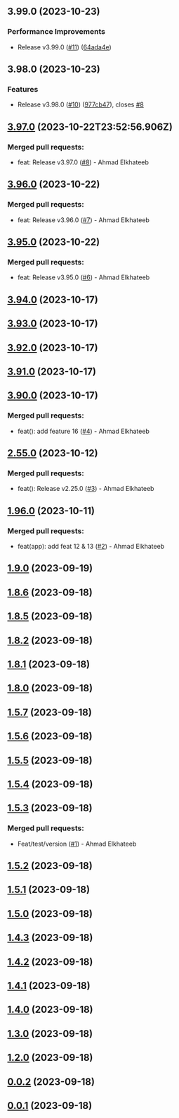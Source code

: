

## 3.99.0 (2023-10-23)


### Performance Improvements

* Release v3.99.0 ([#11](https://github.com/ahmed-khateeb/versioning/issues/11)) ([64ada4e](https://github.com/ahmed-khateeb/versioning/commit/64ada4efe17e604bbeeeaf320cab840e8e96e9da))

## 3.98.0 (2023-10-23)


### Features

* Release v3.98.0 ([#10](https://github.com/ahmed-khateeb/versioning/issues/10)) ([977cb47](https://github.com/ahmed-khateeb/versioning/commit/977cb477cac4b1c90e81bdcbe3f7d1725ec510c2)), closes [#8](https://github.com/ahmed-khateeb/versioning/issues/8)

## [3.97.0](https://github.com/ahmed-khateeb/versioning/compare/3.96.0...3.97.0) (2023-10-22T23:52:56.906Z)

### Merged pull requests:

* feat: Release v3.97.0 ([#8](https://github.com/ahmed-khateeb/versioning/pull/8)) - Ahmad Elkhateeb

## [3.96.0](https://github.com/ahmed-khateeb/versioning/compare/3.95.0...3.96.0) (2023-10-22)

### Merged pull requests:

* feat: Release v3.96.0 ([#7](https://github.com/ahmed-khateeb/versioning/pull/7)) - Ahmad Elkhateeb

## [3.95.0](https://github.com/ahmed-khateeb/versioning/compare/3.94.0...3.95.0) (2023-10-22)

### Merged pull requests:

* feat: Release v3.95.0 ([#6](https://github.com/ahmed-khateeb/versioning/pull/6)) - Ahmad Elkhateeb

## [3.94.0](https://github.com/ahmed-khateeb/versioning/compare/3.93.0...3.94.0) (2023-10-17)

## [3.93.0](https://github.com/ahmed-khateeb/versioning/compare/3.92.0...3.93.0) (2023-10-17)

## [3.92.0](https://github.com/ahmed-khateeb/versioning/compare/3.91.0...3.92.0) (2023-10-17)

## [3.91.0](https://github.com/ahmed-khateeb/versioning/compare/3.90.0...3.91.0) (2023-10-17)

## [3.90.0](https://github.com/ahmed-khateeb/versioning/compare/2.55.0...3.90.0) (2023-10-17)

### Merged pull requests:

* feat(): add feature 16 ([#4](https://github.com/ahmed-khateeb/versioning/pull/4)) - Ahmad Elkhateeb

## [2.55.0](https://github.com/ahmed-khateeb/versioning/compare/1.96.0...2.55.0) (2023-10-12)

### Merged pull requests:

* feat(): Release v2.25.0 ([#3](https://github.com/ahmed-khateeb/versioning/pull/3)) - Ahmad Elkhateeb

## [1.96.0](https://github.com/ahmed-khateeb/versioning/compare/1.9.0...1.96.0) (2023-10-11)

### Merged pull requests:

* feat(app): add feat 12 & 13 ([#2](https://github.com/ahmed-khateeb/versioning/pull/2)) - Ahmad Elkhateeb

## [1.9.0](https://github.com/ahmed-khateeb/versioning/compare/1.8.6...1.9.0) (2023-09-19)

## [1.8.6](https://github.com/ahmed-khateeb/versioning/compare/1.8.5...1.8.6) (2023-09-18)

## [1.8.5](https://github.com/ahmed-khateeb/versioning/compare/1.8.2...1.8.5) (2023-09-18)

## [1.8.2](https://github.com/ahmed-khateeb/versioning/compare/1.8.1...1.8.2) (2023-09-18)

## [1.8.1](https://github.com/ahmed-khateeb/versioning/compare/1.8.0...1.8.1) (2023-09-18)

## [1.8.0](https://github.com/ahmed-khateeb/versioning/compare/1.5.7...1.8.0) (2023-09-18)

## [1.5.7](https://github.com/ahmed-khateeb/versioning/compare/1.5.6...1.5.7) (2023-09-18)

## [1.5.6](https://github.com/ahmed-khateeb/versioning/compare/1.5.5...1.5.6) (2023-09-18)

## [1.5.5](https://github.com/ahmed-khateeb/versioning/compare/1.5.4...1.5.5) (2023-09-18)

## [1.5.4](https://github.com/ahmed-khateeb/versioning/compare/1.5.3...1.5.4) (2023-09-18)

## [1.5.3](https://github.com/ahmed-khateeb/versioning/compare/1.5.2...1.5.3) (2023-09-18)

### Merged pull requests:

* Feat/test/version ([#1](https://github.com/ahmed-khateeb/versioning/pull/1)) - Ahmad Elkhateeb

## [1.5.2](https://github.com/ahmed-khateeb/versioning/compare/1.5.1...1.5.2) (2023-09-18)

## [1.5.1](https://github.com/ahmed-khateeb/versioning/compare/1.5.0...1.5.1) (2023-09-18)

## [1.5.0](https://github.com/ahmed-khateeb/versioning/compare/1.4.3...1.5.0) (2023-09-18)

## [1.4.3](https://github.com/ahmed-khateeb/versioning/compare/1.4.2...1.4.3) (2023-09-18)

## [1.4.2](https://github.com/ahmed-khateeb/versioning/compare/1.4.1...1.4.2) (2023-09-18)

## [1.4.1](https://github.com/ahmed-khateeb/versioning/compare/1.4.0...1.4.1) (2023-09-18)

## [1.4.0](https://github.com/ahmed-khateeb/versioning/compare/1.3.0...1.4.0) (2023-09-18)

## [1.3.0](https://github.com/ahmed-khateeb/versioning/compare/1.2.0...1.3.0) (2023-09-18)

## [1.2.0](https://github.com/ahmed-khateeb/versioning/compare/0.0.2...1.2.0) (2023-09-18)

## [0.0.2](https://github.com/ahmed-khateeb/versioning/compare/0.0.1...0.0.2) (2023-09-18)

## [0.0.1]() (2023-09-18)
